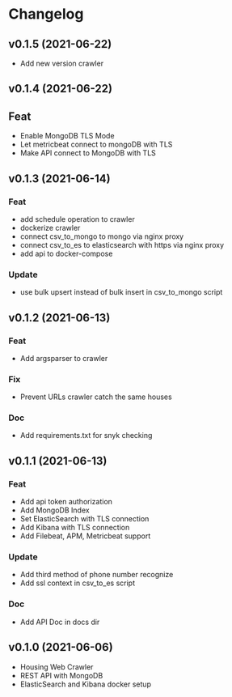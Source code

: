 # Changelog

## v0.1.5 (2021-06-22)

- Add new version crawler

## v0.1.4 (2021-06-22)

## Feat

- Enable MongoDB TLS Mode
- Let metricbeat connect to mongoDB with TLS
- Make API connect to MongoDB with TLS

## v0.1.3 (2021-06-14)

### Feat

- add schedule operation to crawler
- dockerize crawler
- connect csv_to_mongo to mongo via nginx proxy
- connect csv_to_es to elasticsearch with https via nginx proxy
- add api to docker-compose

### Update

- use bulk upsert instead of bulk insert in csv_to_mongo script


## v0.1.2 (2021-06-13)

### Feat

- Add argsparser to crawler

### Fix
- Prevent URLs crawler catch the same houses

### Doc

- Add requirements.txt for snyk checking

## v0.1.1 (2021-06-13)

### Feat

- Add api token authorization
- Add MongoDB Index
- Set ElasticSearch with TLS connection
- Add Kibana with TLS connection
- Add Filebeat, APM, Metricbeat support

### Update

- Add third method of phone number recognize
- Add ssl context in csv_to_es script

### Doc

- Add API Doc in docs dir

## v0.1.0 (2021-06-06)

- Housing Web Crawler
- REST API with MongoDB
- ElasticSearch and Kibana docker setup